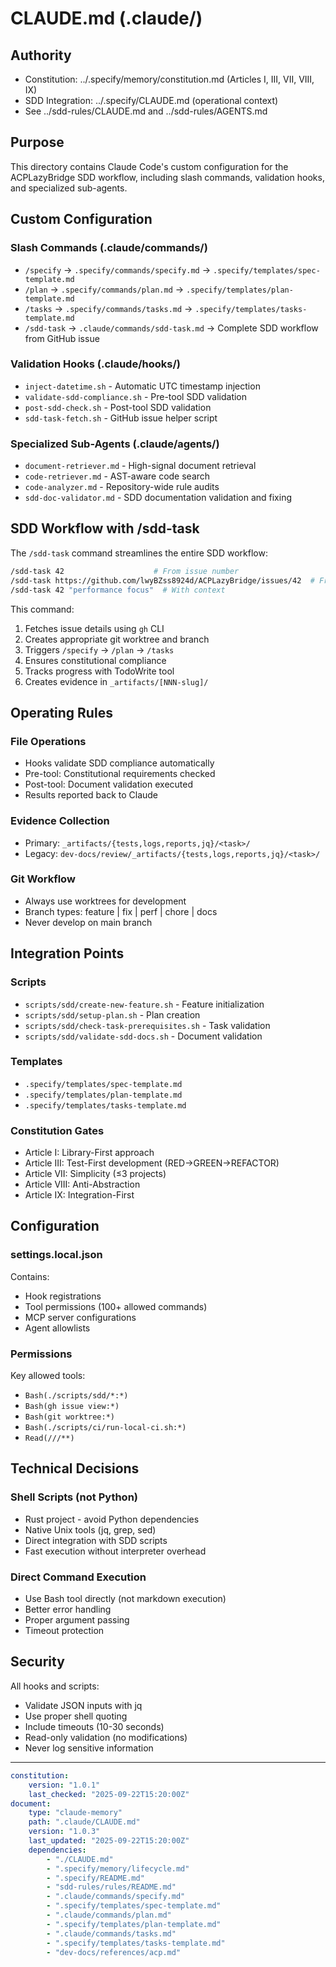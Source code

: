 # CLAUDE.md (.claude/)

## Authority

- Constitution: ../.specify/memory/constitution.md (Articles I, III, VII, VIII, IX)
- SDD Integration: ../.specify/CLAUDE.md (operational context)
- See ../sdd-rules/CLAUDE.md and ../sdd-rules/AGENTS.md

## Purpose

This directory contains Claude Code's custom configuration for the ACPLazyBridge SDD workflow, including slash commands, validation hooks, and specialized sub-agents.

## Custom Configuration

### Slash Commands (.claude/commands/)

- `/specify` → `.specify/commands/specify.md` → `.specify/templates/spec-template.md`
- `/plan` → `.specify/commands/plan.md` → `.specify/templates/plan-template.md`
- `/tasks` → `.specify/commands/tasks.md` → `.specify/templates/tasks-template.md`
- `/sdd-task` → `.claude/commands/sdd-task.md` → Complete SDD workflow from GitHub issue

### Validation Hooks (.claude/hooks/)

- `inject-datetime.sh` - Automatic UTC timestamp injection
- `validate-sdd-compliance.sh` - Pre-tool SDD validation
- `post-sdd-check.sh` - Post-tool SDD validation
- `sdd-task-fetch.sh` - GitHub issue helper script

### Specialized Sub-Agents (.claude/agents/)

- `document-retriever.md` - High-signal document retrieval
- `code-retriever.md` - AST-aware code search
- `code-analyzer.md` - Repository-wide rule audits
- `sdd-doc-validator.md` - SDD documentation validation and fixing

## SDD Workflow with /sdd-task

The `/sdd-task` command streamlines the entire SDD workflow:

```bash
/sdd-task 42                    # From issue number
/sdd-task https://github.com/lwyBZss8924d/ACPLazyBridge/issues/42  # From URL
/sdd-task 42 "performance focus"  # With context
```

This command:

1. Fetches issue details using `gh` CLI
2. Creates appropriate git worktree and branch
3. Triggers `/specify` → `/plan` → `/tasks`
4. Ensures constitutional compliance
5. Tracks progress with TodoWrite tool
6. Creates evidence in `_artifacts/[NNN-slug]/`

## Operating Rules

### File Operations

- Hooks validate SDD compliance automatically
- Pre-tool: Constitutional requirements checked
- Post-tool: Document validation executed
- Results reported back to Claude

### Evidence Collection

- Primary: `_artifacts/{tests,logs,reports,jq}/<task>/`
- Legacy: `dev-docs/review/_artifacts/{tests,logs,reports,jq}/<task>/`

### Git Workflow

- Always use worktrees for development
- Branch types: feature | fix | perf | chore | docs
- Never develop on main branch

## Integration Points

### Scripts

- `scripts/sdd/create-new-feature.sh` - Feature initialization
- `scripts/sdd/setup-plan.sh` - Plan creation
- `scripts/sdd/check-task-prerequisites.sh` - Task validation
- `scripts/sdd/validate-sdd-docs.sh` - Document validation

### Templates

- `.specify/templates/spec-template.md`
- `.specify/templates/plan-template.md`
- `.specify/templates/tasks-template.md`

### Constitution Gates

- Article I: Library-First approach
- Article III: Test-First development (RED→GREEN→REFACTOR)
- Article VII: Simplicity (≤3 projects)
- Article VIII: Anti-Abstraction
- Article IX: Integration-First

## Configuration

### settings.local.json

Contains:

- Hook registrations
- Tool permissions (100+ allowed commands)
- MCP server configurations
- Agent allowlists

### Permissions

Key allowed tools:

- `Bash(./scripts/sdd/*:*)`
- `Bash(gh issue view:*)`
- `Bash(git worktree:*)`
- `Bash(./scripts/ci/run-local-ci.sh:*)`
- `Read(///**)`

## Technical Decisions

### Shell Scripts (not Python)

- Rust project - avoid Python dependencies
- Native Unix tools (jq, grep, sed)
- Direct integration with SDD scripts
- Fast execution without interpreter overhead

### Direct Command Execution

- Use Bash tool directly (not markdown execution)
- Better error handling
- Proper argument passing
- Timeout protection

## Security

All hooks and scripts:

- Validate JSON inputs with jq
- Use proper shell quoting
- Include timeouts (10-30 seconds)
- Read-only validation (no modifications)
- Never log sensitive information

---

```yaml
constitution:
    version: "1.0.1"
    last_checked: "2025-09-22T15:20:00Z"
document:
    type: "claude-memory"
    path: ".claude/CLAUDE.md"
    version: "1.0.3"
    last_updated: "2025-09-22T15:20:00Z"
    dependencies:
        - "./CLAUDE.md"
        - ".specify/memory/lifecycle.md"
        - ".specify/README.md"
        - "sdd-rules/rules/README.md"
        - ".claude/commands/specify.md"
        - ".specify/templates/spec-template.md"
        - ".claude/commands/plan.md"
        - ".specify/templates/plan-template.md"
        - ".claude/commands/tasks.md"
        - ".specify/templates/tasks-template.md"
        - "dev-docs/references/acp.md"
```
